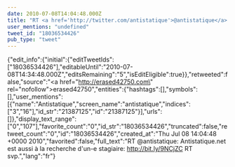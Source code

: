 ```yaml
---
date: 2010-07-08T14:04:48.000Z
title: "RT <a href='http://twitter.com/antistatique'>@antistatique</a>: Antistatique.net est  aussi à la recherche d'un-e stagiaire: http://bit.ly/9NCjZC RT svp.″"
user_mentions: "undefined"
tweet_id: "18036534426"
pub_type: "tweet"
---
```

{"edit_info":{"initial":{"editTweetIds":["18036534426"],"editableUntil":"2010-07-08T14:34:48.000Z","editsRemaining":"5","isEditEligible":true}},"retweeted":false,"source":"<a href=\"http://erased42750.com\" rel=\"nofollow\">erased42750</a>","entities":{"hashtags":[],"symbols":[],"user_mentions":[{"name":"Antistatique","screen_name":"antistatique","indices":["3","16"],"id_str":"21387125","id":"21387125"}],"urls":[]},"display_text_range":["0","107"],"favorite_count":"0","id_str":"18036534426","truncated":false,"retweet_count":"0","id":"18036534426","created_at":"Thu Jul 08 14:04:48 +0000 2010","favorited":false,"full_text":"RT @antistatique: Antistatique.net est  aussi à la recherche d'un-e stagiaire: http://bit.ly/9NCjZC RT svp.","lang":"fr"}
